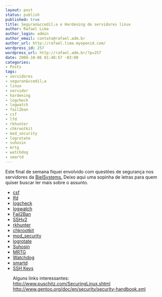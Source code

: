 ```yaml
--- 
layout: post
status: publish
published: true
title: Seguran&ccedil;a e Hardening de servidores linux
author: Rafael Lima
author_login: admin
author_email: contato@rafael.adm.br
author_url: http://rafael.lima.myopenid.com/
wordpress_id: 257
wordpress_url: http://rafael.adm.br/?p=257
date: 2008-10-06 01:48:57 -03:00
categories: 
- Posts
tags: 
- servidores
- seguran&ccedil;a
- linux
- servidor
- hardening
- logcheck
- logwatch
- fail2ban
- csf
- lfd
- rkhunter
- chkrootkit
- mod_security
- logrotate
- suhosin
- mrtg
- watchdog
- smartd
---
```

Este final de semana fiquei envolvido com quest&otilde;es de seguran&ccedil;a nos servidores da <a href="http://bielsystems.com.br">BielSystems.</a> Deixo aqui uma sopinha de letras para quem quiser buscar ler mais sobre o assunto.

<ul>
	<li><a href="http://configserver.com/cp/csf.html">csf</a></li>
	<li><a href="http://configserver.com/cp/csf.html">lfd</a></li>
	<li><a href="http://logcheck.org/">logcheck</a></li>
	<li><a href="http://www.logwatch.org/">logwatch</a></li>
	<li><a href="http://www.fail2ban.org">Fail2Ban</a></li>
	<li><a href="http://www.bmighty.com/security/showArticle.jhtml?articleID=203103226">SSHv2</a></li>
	<li><a href="http://sourceforge.net/projects/rkhunter/">rkhunter</a></li>
	<li><a href="http://www.chkrootkit.org/">chkrootkit</a></li>
	<li><a href="http://www.modsecurity.org/">mod_security</a></li>
	<li><a href="http://iain.cx/src/logrotate/">logrotate</a></li>
	<li><a href="http://www.hardened-php.net/suhosin/index.html">Suhosin</a></li>
	<li><a href="http://oss.oetiker.ch/mrtg/">MRTG</a></li>
	<li><a href="http://sourceforge.net/projects/watchdog/">Watchdog</a></li>
	<li><a href="http://smartmontools.sourceforge.net/">smartd</a></li>
	<li><a href="http://www.sshkeychain.org/mirrors/SSH-with-Keys-HOWTO/">SSH Keys</a></li>

Alguns links interessantes:
<a href="http://www.puschitz.com/SecuringLinux.shtml">http://www.puschitz.com/SecuringLinux.shtml</a>
<a href="http://www.gentoo.org/doc/en/security/security-handbook.xml">http://www.gentoo.org/doc/en/security/security-handbook.xml</a>

</ul>
